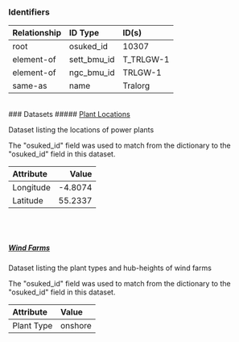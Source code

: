 ### Identifiers

| Relationship   | ID Type     | ID(s)     |
|:---------------|:------------|:----------|
| root           | osuked_id   | 10307     |
| element-of     | sett_bmu_id | T_TRLGW-1 |
| element-of     | ngc_bmu_id  | TRLGW-1   |
| same-as        | name        | Tralorg   |

<br>
### Datasets
##### <a href="https://raw.githubusercontent.com/OSUKED/Dictionary-Datasets/main/datasets/plant-locations/datapackage.json">Plant Locations</a>

Dataset listing the locations of power plants

The "osuked_id" field was used to match from the dictionary to the "osuked_id" field in this dataset.

| Attribute   |   Value |
|:------------|--------:|
| Longitude   | -4.8074 |
| Latitude    | 55.2337 |

<br><br>
##### <a href="https://raw.githubusercontent.com/OSUKED/Dictionary-Datasets/main/datasets/wind-farms/datapackage.json">Wind Farms</a>

Dataset listing the plant types and hub-heights of wind farms

The "osuked_id" field was used to match from the dictionary to the "osuked_id" field in this dataset.

| Attribute   | Value   |
|:------------|:--------|
| Plant Type  | onshore |
